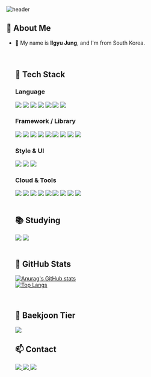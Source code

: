 <div>
  
  <!--Header-->
  ![header](https://capsule-render.vercel.app/api?type=waving&color=gradient&height=300&section=header&text=Good%20to%20see%20you%20👋)
  
</div>

<div>
  <!--Body-->
  
  ## 👀 About Me
- 👋 My name is **Ilgyu Jung**, and I'm from South Korea.  
  <br/>
  <br/>
  
  ## 🧱 Tech Stack

  ### Language
  <img src="https://img.shields.io/badge/Python-3776AB?style=flat-square&logo=Python&logoColor=white"/>
  <img src="https://img.shields.io/badge/TypeScript-3178C6.svg?style=flat-square&logo=typescript&logoColor=white"/>
  <img src="https://img.shields.io/badge/JavaScript-F7DF1E?style=flat-square&logo=JavaScript&logoColor=black"/>
  <img src="https://img.shields.io/badge/HTML5-E34F26?style=flat-square&logo=HTML5&logoColor=white"/>
  <img src="https://img.shields.io/badge/CSS3-1572B6?style=flat-square&logo=CSS3&logoColor=white"/>
  <img src="https://img.shields.io/badge/Java-007396.svg?style=flat-square&logo=java&logoColor=white"/>
  <img src="https://img.shields.io/badge/C%23-239120.svg?style=flat-square&logo=c-sharp&logoColor=white"/>
  <br/>

  ### Framework / Library
  <img src="https://img.shields.io/badge/React-61DAFB?style=flat-square&logo=React&logoColor=black"/>
  <img src="https://img.shields.io/badge/Next.js-000000?style=flat-square&logo=nextdotjs&logoColor=white"/>
  <img src="https://img.shields.io/badge/Vue.js-4FC08D?style=flat-square&logo=vue.js&logoColor=white"/>
  <img src="https://img.shields.io/badge/Unity-000000?style=flat-square&logo=unity&logoColor=white"/>
  <img src="https://img.shields.io/badge/Django-092E20?style=flat-square&logo=django&logoColor=white"/>
  <img src="https://img.shields.io/badge/React Query-FF4154?style=flat-square&logo=reactquery&logoColor=white"/>
  <img src="https://img.shields.io/badge/Redux Toolkit-764ABC?style=flat-square&logo=redux&logoColor=white"/>
  <img src="https://img.shields.io/badge/Zustand-000000?style=flat-square&logo=Zustand&logoColor=white"/>
  <img src="https://img.shields.io/badge/React Quill-2f2f2f?style=flat-square&logoColor=white"/>
  <br/>

  ### Style & UI
  <img src="https://img.shields.io/badge/TailwindCSS-06B6D4.svg?style=flat-square&logo=tailwind-css&logoColor=white"/>
  <img src="https://img.shields.io/badge/styled--components-DB7093?style=flat-square&logo=styled-components&logoColor=ffd35b"/>
  <img src="https://img.shields.io/badge/vanilla--extract-5e3ef2?style=flat-square&logo=css3&logoColor=white"/>
  <br/>

  ### Cloud & Tools
  <img src="https://img.shields.io/badge/AWS Amplify-FF9900?style=flat-square&logo=awsamplify&logoColor=white"/>
  <img src="https://img.shields.io/badge/Amazon EC2-FF9900?style=flat-square&logo=amazonaws&logoColor=white"/>
  <img src="https://img.shields.io/badge/Git-F05032.svg?style=flat-square&logo=git&logoColor=white"/>
  <img src="https://img.shields.io/badge/GitHub-181717.svg?style=flat-square&logo=github&logoColor=white"/>
  <img src="https://img.shields.io/badge/GitHub Actions-2088FF?style=flat-square&logo=githubactions&logoColor=white"/>
  <img src="https://img.shields.io/badge/Notion-000000.svg?style=flat-square&logo=notion&logoColor=white"/>
  <img src="https://img.shields.io/badge/VSCode-007ACC.svg?style=flat-square&logo=visual-studio-code&logoColor=white"/>
  <img src="https://img.shields.io/badge/Figma-F24E1E.svg?style=flat-square&logo=figma&logoColor=white"/>
  <img src="https://img.shields.io/badge/Nginx-009639?style=flat-square&logo=nginx&logoColor=white"/>
  <br/>
  <br/>
  
  ## 📚 Studying
  <img src="https://img.shields.io/badge/Docker-2496ED.svg?style=flat-square&logo=docker&logoColor=white"/>
  <img src="https://img.shields.io/badge/Spring Boot-6DB33F?style=flat-square&logo=springboot&logoColor=white"/>
  <br/>
  <br/>

  ## 🤔 GitHub Stats
  [![Anurag's GitHub stats](https://github-readme-stats.vercel.app/api?username=Jungilgyu&show_icons=true&theme=tokyonight)](https://github.com/anuraghazra/github-readme-stats)
  <br/>
  [![Top Langs](https://github-readme-stats.vercel.app/api/top-langs/?username=Jungilgyu&layout=compact&theme=tokyonight)](https://github.com/anuraghazra/github-readme-stats)

  <br/>

  ## 🏅 Baekjoon Tier
  <img src="http://mazassumnida.wtf/api/v2/generate_badge?boj=wjddlfrb131" />
  
  <br/>

  ## 📫 Contact
  <a href="https://velog.io/@wjddlfrb131/posts">
    <img src="https://img.shields.io/badge/Velog-1EBC8F?style=flat-square&logo=velog&logoColor=white" />
  </a>
  <a href="mailto:wjddlfrb131@gmail.com">
    <img src="https://img.shields.io/badge/Gmail-D14836?style=flat-square&logo=gmail&logoColor=white"/>
  </a>
  <a href="mailto:wjddlfrb131@naver.com">
    <img src="https://img.shields.io/badge/Naver-03C75A?style=flat-square&logo=naver&logoColor=white"/>
  </a>

</div>
